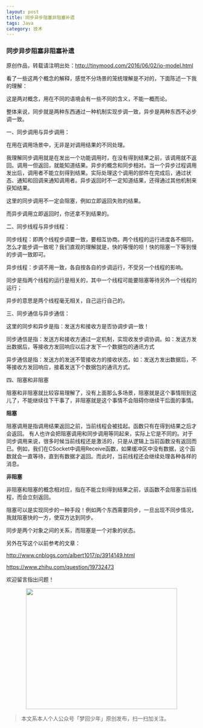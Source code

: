 ```yaml
---
layout: post
title: 同步异步阻塞非阻塞补遗
tags: Java
category: 技术
---
```


### 同步异步阻塞非阻塞补遗

原创作品，转载请注明出处：http://tinymood.com/2016/06/02/io-model.html

看了一些这两个概念的解释，感觉不分场景的笼统理解是不对的，下面陈述一下我的理解：

这是两对概念，用在不同的语境会有一些不同的含义，不能一概而论。

整体来说，同步就是两种东西通过一种机制实现步调一致，异步是两种东西不必步调一致。

一、同步调用与异步调用：

在用在调用场景中，无非是对调用结果的不同处理。

我理解同步调用就是在发出一个功能调用时，在没有得到结果之前，该调用就不返回。调用一但返回，就能知道结果。异步的概念和同步相对。当一个异步过程调用发出后，调用者不能立刻得到结果。实际处理这个调用的部件在完成后，通过状态、通知和回调来通知调用者。异步返回时不一定知道结果，还得通过其他机制来获知结果。

这里的同步调用不一定会阻塞，例如立即返回失败的结果。

而异步调用立即返回时，你还拿不到结果的。

二、同步线程与异步线程：

同步线程：即两个线程步调要一致，要相互协商。两个线程的运行进度各不相同，怎么才能步调一致呢？我们直观的理解就是，快的等慢的呗！快的阻塞一下等到慢的步调一致即可。

异步线程：步调不用一致，各自按各自的步调运行，不受另一个线程的影响。

同步是指两个线程的运行是相关的，其中一个线程可能要阻塞等待另外一个线程的运行；

异步的意思是两个线程毫无相关，自己运行自己的。

三、同步通信与异步通信：

这里的同步和异步是指：发送方和接收方是否协调步调一致！

同步通信是指：发送方和接收方通过一定机制，实现收发步调协调。如：发送方发出数据后，等接收方发回响应以后才发下一个数据包的通讯方式

异步通信是指：发送方的发送不管接收方的接收状态，如：发送方发出数据后，不等接收方发回响应，接着发送下个数据包的通讯方式。

四、阻塞和非阻塞

阻塞和非阻塞就比较容易理解了，没有上面那么多场景，阻塞就是这个事情阻到这儿了，不能继续往下干事了，非阻塞就是这个事情不会阻碍你继续干后面的事情。

**阻塞**

阻塞调用是指调用结果返回之前，当前线程会被挂起。函数只有在得到结果之后才会返回。
有人也许会把阻塞调用和同步调用等同起来，实际上它是不同的。对于同步调用来说，很多时候当前线程还是激活的，只是从逻辑上当前函数没有返回而已。例如，我们在CSocket中调用Receive函数，如果缓冲区中没有数据，这个函数就会一直等待，直到有数据才返回。而此时，当前线程还会继续处理各种各样的消息。

**非阻塞**

非阻塞和阻塞的概念相对应，指在不能立刻得到结果之前，该函数不会阻塞当前线程，而会立刻返回。

阻塞可以是实现同步的一种手段！例如两个东西需要同步，一旦出现不同步情况，我就阻塞快的一方，使双方达到同步。

同步是两个对象之间的关系，而阻塞是一个对象的状态。

另外在写这个以前参考的文章：

http://www.cnblogs.com/albert1017/p/3914149.html 

https://www.zhihu.com/question/19732473

欢迎留言指出问题！

<div align="center">
<img src="http://7xlkoc.com1.z0.glb.clouddn.com/qrcodenew.jpg" width="400" height="320" />
</div>

> 本文系本人个人公众号「梦回少年」原创发布，扫一扫加关注。